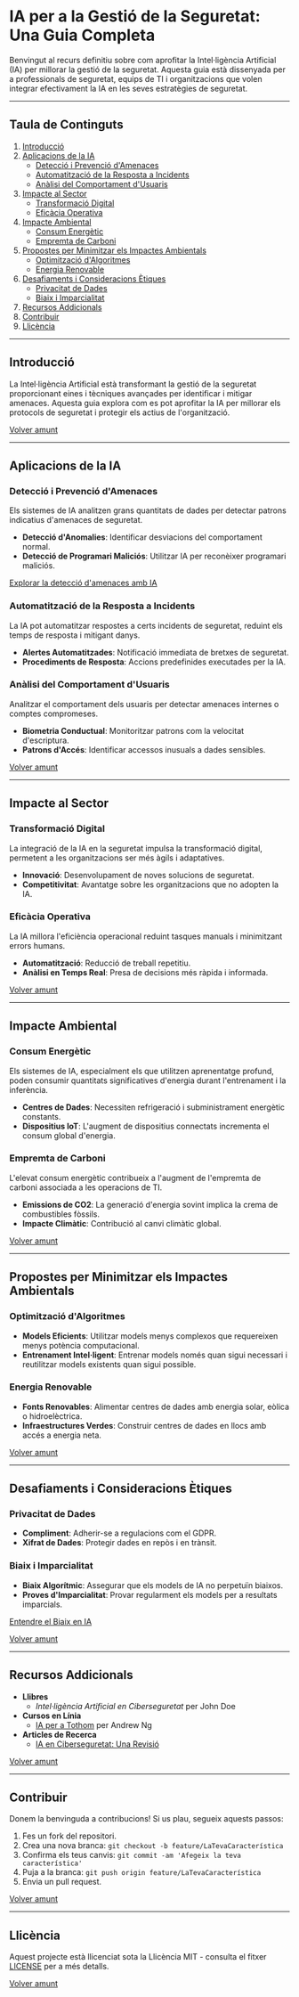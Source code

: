 # IA per a la Gestió de la Seguretat: Una Guia Completa

Benvingut al recurs definitiu sobre com aprofitar la Intel·ligència Artificial (IA) per millorar la gestió de la seguretat. Aquesta guia està dissenyada per a professionals de seguretat, equips de TI i organitzacions que volen integrar efectivament la IA en les seves estratègies de seguretat.

---

## Taula de Continguts

1. [Introducció](#introducció)
2. [Aplicacions de la IA](#aplicacions-de-la-ia)
   - [Detecció i Prevenció d'Amenaces](#detecció-i-prevenció-damenaces)
   - [Automatització de la Resposta a Incidents](#automatització-de-la-resposta-a-incidents)
   - [Anàlisi del Comportament d'Usuaris](#anàlisi-del-comportament-dusuaris)
3. [Impacte al Sector](#impacte-al-sector)
   - [Transformació Digital](#transformació-digital)
   - [Eficàcia Operativa](#eficàcia-operativa)
4. [Impacte Ambiental](#impacte-ambiental)
   - [Consum Energètic](#consum-energètic)
   - [Empremta de Carboni](#empremta-de-carboni)
5. [Propostes per Minimitzar els Impactes Ambientals](#propostes-per-minimitzar-els-impactes-ambientals)
   - [Optimització d'Algoritmes](#optimització-dalgoritmes)
   - [Energia Renovable](#energia-renovable)
6. [Desafiaments i Consideracions Ètiques](#desafiaments-i-consideracions-ètiques)
   - [Privacitat de Dades](#privacitat-de-dades)
   - [Biaix i Imparcialitat](#biaix-i-imparcialitat)
7. [Recursos Addicionals](#recursos-addicionals)
8. [Contribuir](#contribuir)
9. [Llicència](#llicència)

---

## Introducció

La Intel·ligència Artificial està transformant la gestió de la seguretat proporcionant eines i tècniques avançades per identificar i mitigar amenaces. Aquesta guia explora com es pot aprofitar la IA per millorar els protocols de seguretat i protegir els actius de l'organització.

[Volver amunt](#ia-per-a-la-gestió-de-la-seguretat-una-guia-completa)

---

## Aplicacions de la IA

### Detecció i Prevenció d'Amenaces

Els sistemes de IA analitzen grans quantitats de dades per detectar patrons indicatius d'amenaces de seguretat.

- **Detecció d'Anomalies**: Identificar desviacions del comportament normal.
- **Detecció de Programari Maliciós**: Utilitzar IA per reconèixer programari maliciós.

[Explorar la detecció d'amenaces amb IA](https://www.csoonline.com/article/3387099/how-ai-is-changing-cybersecurity.html)

### Automatització de la Resposta a Incidents

La IA pot automatitzar respostes a certs incidents de seguretat, reduint els temps de resposta i mitigant danys.

- **Alertes Automatitzades**: Notificació immediata de bretxes de seguretat.
- **Procediments de Resposta**: Accions predefinides executades per la IA.

### Anàlisi del Comportament d'Usuaris

Analitzar el comportament dels usuaris per detectar amenaces internes o comptes compromeses.

- **Biometria Conductual**: Monitoritzar patrons com la velocitat d'escriptura.
- **Patrons d'Accés**: Identificar accessos inusuals a dades sensibles.

[Volver amunt](#ia-per-a-la-gestió-de-la-seguretat-una-guia-completa)

---

## Impacte al Sector

### Transformació Digital

La integració de la IA en la seguretat impulsa la transformació digital, permetent a les organitzacions ser més àgils i adaptatives.

- **Innovació**: Desenvolupament de noves solucions de seguretat.
- **Competitivitat**: Avantatge sobre les organitzacions que no adopten la IA.

### Eficàcia Operativa

La IA millora l'eficiència operacional reduint tasques manuals i minimitzant errors humans.

- **Automatització**: Reducció de treball repetitiu.
- **Anàlisi en Temps Real**: Presa de decisions més ràpida i informada.

[Volver amunt](#ia-per-a-la-gestió-de-la-seguretat-una-guia-completa)

---

## Impacte Ambiental

### Consum Energètic

Els sistemes de IA, especialment els que utilitzen aprenentatge profund, poden consumir quantitats significatives d'energia durant l'entrenament i la inferència.

- **Centres de Dades**: Necessiten refrigeració i subministrament energètic constants.
- **Dispositius IoT**: L'augment de dispositius connectats incrementa el consum global d'energia.

### Empremta de Carboni

L'elevat consum energètic contribueix a l'augment de l'empremta de carboni associada a les operacions de TI.

- **Emissions de CO2**: La generació d'energia sovint implica la crema de combustibles fòssils.
- **Impacte Climàtic**: Contribució al canvi climàtic global.

[Volver amunt](#ia-per-a-la-gestió-de-la-seguretat-una-guia-completa)

---

## Propostes per Minimitzar els Impactes Ambientals

### Optimització d'Algoritmes

- **Models Eficients**: Utilitzar models menys complexos que requereixen menys potència computacional.
- **Entrenament Intel·ligent**: Entrenar models només quan sigui necessari i reutilitzar models existents quan sigui possible.

### Energia Renovable

- **Fonts Renovables**: Alimentar centres de dades amb energia solar, eòlica o hidroelèctrica.
- **Infraestructures Verdes**: Construir centres de dades en llocs amb accés a energia neta.

[Volver amunt](#ia-per-a-la-gestió-de-la-seguretat-una-guia-completa)

---

## Desafiaments i Consideracions Ètiques

### Privacitat de Dades

- **Compliment**: Adherir-se a regulacions com el GDPR.
- **Xifrat de Dades**: Protegir dades en repòs i en trànsit.

### Biaix i Imparcialitat

- **Biaix Algorítmic**: Assegurar que els models de IA no perpetuïn biaixos.
- **Proves d'Imparcialitat**: Provar regularment els models per a resultats imparcials.

[Entendre el Biaix en IA](https://www.ibm.com/cloud/learn/fairness-in-artificial-intelligence)

[Volver amunt](#ia-per-a-la-gestió-de-la-seguretat-una-guia-completa)

---

## Recursos Addicionals

- **Llibres**
  - *Intel·ligència Artificial en Ciberseguretat* per John Doe
- **Cursos en Línia**
  - [IA per a Tothom](https://www.coursera.org/learn/ai-for-everyone) per Andrew Ng
- **Articles de Recerca**
  - [IA en Ciberseguretat: Una Revisió](https://arxiv.org/abs/1805.05611)

[Volver amunt](#ia-per-a-la-gestió-de-la-seguretat-una-guia-completa)

---

## Contribuir

Donem la benvinguda a contribucions! Si us plau, segueix aquests passos:

1. Fes un fork del repositori.
2. Crea una nova branca: `git checkout -b feature/LaTevaCaracterística`
3. Confirma els teus canvis: `git commit -am 'Afegeix la teva característica'`
4. Puja a la branca: `git push origin feature/LaTevaCaracterística`
5. Envia un pull request.

[Volver amunt](#ia-per-a-la-gestió-de-la-seguretat-una-guia-completa)

---

## Llicència

Aquest projecte està llicenciat sota la Llicència MIT - consulta el fitxer [LICENSE](LICENSE) per a més detalls.

[Volver amunt](#ia-per-a-la-gestió-de-la-seguretat-una-guia-completa)
